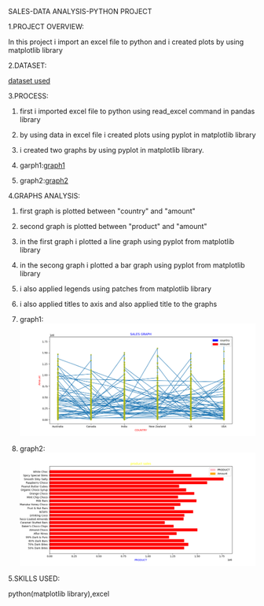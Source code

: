 SALES-DATA ANALYSIS-PYTHON PROJECT

1.PROJECT OVERVIEW:

  In this project i import an excel file to python and i created plots by using matplotlib library

2.DATASET:

<a href="https://github.com/NellipudiPravallika/python-dataanalysis-project1/blob/master/telugu-dashboard-blank.xlsx">dataset used</a>

3.PROCESS:

   1. first i imported excel file to python using read_excel command in pandas library
  
   2. by using data in excel file i created plots using pyplot in matplotlib library
  
   3. i created two graphs by using pyplot in matplotlib library.
  
   4. garph1:<a href="https://github.com/NellipudiPravallika/python-dataanalysis-project1/blob/master/Figure_4.png">graph1</a>
  
   5. graph2:<a href="https://github.com/NellipudiPravallika/python-dataanalysis-project1/blob/master/Figure_5.png">graph2</a>

4.GRAPHS ANALYSIS:

   1. first graph is plotted between "country" and "amount"
  
   2. second graph is plotted between "product" and "amount"
  
   3. in the first graph i plotted a line graph using pyplot from matplotlib library
  
   4. in the secong graph i plotted a bar graph using pyplot from matplotlib library
     
   5. i also applied legends using patches from matplotlib library
     
   6. i also applied titles to axis and also applied title to the graphs
  
   7. graph1:<img src="https://github.com/NellipudiPravallika/python-dataanalysis-project1/blob/master/Figure_4.png">
  
   8. graph2:<img src="https://github.com/NellipudiPravallika/python-dataanalysis-project1/blob/master/Figure_5.png">

5.SKILLS USED:

  python(matplotlib library),excel

